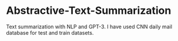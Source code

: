 # Abstractive-Text-Summarization
Text summarization with NLP and GPT-3. I have used CNN daily mail database for test and train datasets.

